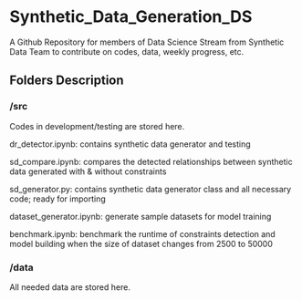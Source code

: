 # Synthetic_Data_Generation_DS

A Github Repository for members of Data Science Stream from Synthetic Data Team
to contribute on codes, data, weekly progress, etc.

## Folders Description

### /src

Codes in development/testing are stored here.

dr_detector.ipynb: contains synthetic data generator and testing

sd_compare.ipynb: compares the detected relationships between synthetic data generated with & without constraints

sd_generator.py: contains synthetic data generator class and all necessary code; ready for importing

dataset_generator.ipynb: generate sample datasets for model training

benchmark.ipynb: benchmark the runtime of constraints detection and model building when the size of dataset changes from 2500 to 50000

### /data

All needed data are stored here.


